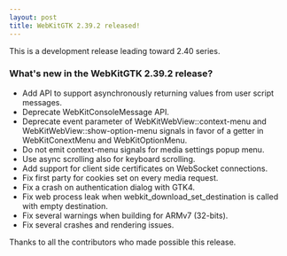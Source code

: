 ```yaml
---
layout: post
title: WebKitGTK 2.39.2 released!
---
```


This is a development release leading toward 2.40 series.

### What's new in the WebKitGTK 2.39.2 release?

 - Add API to support asynchronously returning values from user script messages.
 - Deprecate WebKitConsoleMessage API.
 - Deprecate event parameter of WebKitWebView::context-menu and WebKitWebView::show-option-menu signals
   in favor of a getter in WebKitConextMenu and WebKitOptionMenu.
 - Do not emit context-menu signals for media settings popup menu.
 - Use async scrolling also for keyboard scrolling.
 - Add support for client side certificates on WebSocket connections.
 - Fix first party for cookies set on every media request.
 - Fix a crash on authentication dialog with GTK4.
 - Fix web process leak when webkit_download_set_destination is called with empty destination.
 - Fix several warnings when building for ARMv7 (32-bits).
 - Fix several crashes and rendering issues.

Thanks to all the contributors who made possible this release.